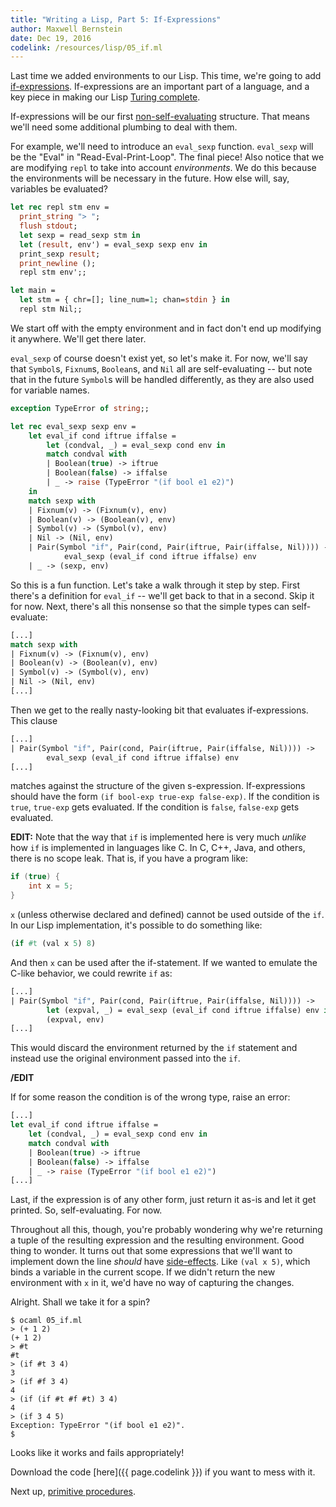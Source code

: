 ```yaml
---
title: "Writing a Lisp, Part 5: If-Expressions"
author: Maxwell Bernstein
date: Dec 19, 2016
codelink: /resources/lisp/05_if.ml
---
```


<!--
Last time we added environments to our Lisp, but they are not much use in their
current state - there's no way to interact with them from inside the REPL. So
we're going to
-->

Last time we added environments to our Lisp. This time, we're going to add
[if-expressions](https://en.wikipedia.org/wiki/Conditional_(computer_programming)).
If-expressions are an important part of a language, and a key piece in making
our Lisp [Turing complete](https://en.wikipedia.org/wiki/Turing_completeness).

If-expressions will be our first
[non-self-evaluating](https://www.gnu.org/software/emacs/manual/html_node/elisp/Self_002dEvaluating-Forms.html)
structure. That means we'll need some additional plumbing to deal with them.

For example, we'll need to introduce an `eval_sexp` function. `eval_sexp` will
be the "Eval" in "Read-Eval-Print-Loop". The final piece! Also notice that we
are modifying `repl` to take into account *environments*. We do this because
the environments will be necessary in the future. How else will, say, variables
be evaluated?

```ocaml
let rec repl stm env =
  print_string "> ";
  flush stdout;
  let sexp = read_sexp stm in
  let (result, env') = eval_sexp sexp env in
  print_sexp result;
  print_newline ();
  repl stm env';;

let main =
  let stm = { chr=[]; line_num=1; chan=stdin } in
  repl stm Nil;;
```

We start off with the empty environment and in fact don't end up modifying it
anywhere. We'll get there later.

`eval_sexp` of course doesn't exist yet, so let's make it. For now, we'll say
that `Symbol`s, `Fixnum`s, `Boolean`s, and `Nil` all are self-evaluating -- but
note that in the future `Symbol`s will be handled differently, as they are also
used for variable names.

```ocaml
exception TypeError of string;;

let rec eval_sexp sexp env =
    let eval_if cond iftrue iffalse =
        let (condval, _) = eval_sexp cond env in
        match condval with
        | Boolean(true) -> iftrue
        | Boolean(false) -> iffalse
        | _ -> raise (TypeError "(if bool e1 e2)")
    in
    match sexp with
    | Fixnum(v) -> (Fixnum(v), env)
    | Boolean(v) -> (Boolean(v), env)
    | Symbol(v) -> (Symbol(v), env)
    | Nil -> (Nil, env)
    | Pair(Symbol "if", Pair(cond, Pair(iftrue, Pair(iffalse, Nil)))) ->
            eval_sexp (eval_if cond iftrue iffalse) env
    | _ -> (sexp, env)
```

So this is a fun function. Let's take a walk through it step by step. First
there's a definition for `eval_if` -- we'll get back to that in a second. Skip
it for now. Next, there's all this nonsense so that the simple types can
self-evaluate:

```ocaml
[...]
match sexp with
| Fixnum(v) -> (Fixnum(v), env)
| Boolean(v) -> (Boolean(v), env)
| Symbol(v) -> (Symbol(v), env)
| Nil -> (Nil, env)
[...]
```

Then we get to the really nasty-looking bit that evaluates if-expressions. This
clause

```ocaml
[...]
| Pair(Symbol "if", Pair(cond, Pair(iftrue, Pair(iffalse, Nil)))) ->
        eval_sexp (eval_if cond iftrue iffalse) env
[...]
```

matches against the structure of the given s-expression. If-expressions should have the
form `(if bool-exp true-exp false-exp)`. If the condition is `true`, `true-exp`
gets evaluated. If the condition is `false`, `false-exp` gets evaluated.

**EDIT:** Note that the way that `if` is implemented here is very much *unlike*
how `if` is implemented in languages like C. In C, C++, Java, and others, there
is no scope leak. That is, if you have a program like:

```c
if (true) {
    int x = 5;
}
```

`x` (unless otherwise declared and defined) cannot be used outside of the `if`.
In our Lisp implementation, it's possible to do something like:

```scheme
(if #t (val x 5) 8)
```

And then `x` can be used after the if-statement. If we wanted to emulate the
C-like behavior, we could rewrite `if` as:

```ocaml
[...]
| Pair(Symbol "if", Pair(cond, Pair(iftrue, Pair(iffalse, Nil)))) ->
        let (expval, _) = eval_sexp (eval_if cond iftrue iffalse) env in
        (expval, env)
[...]
```

This would discard the environment returned by the `if` statement and instead
use the original environment passed into the `if`.

**/EDIT**

If for some reason the condition is of the wrong type, raise an error:

```ocaml
[...]
let eval_if cond iftrue iffalse =
    let (condval, _) = eval_sexp cond env in
    match condval with
    | Boolean(true) -> iftrue
    | Boolean(false) -> iffalse
    | _ -> raise (TypeError "(if bool e1 e2)")
[...]
```

Last, if the expression is of any other form, just return it as-is and let it
get printed. So, self-evaluating. For now.

Throughout all this, though, you're probably wondering why we're returning a
tuple of the resulting expression and the resulting environment. Good thing to
wonder. It turns out that some expressions that we'll want to implement down
the line *should* have
[side-effects](http://softwareengineering.stackexchange.com/questions/40297/what-is-a-side-effect).
Like `(val x 5)`, which binds a variable in the current scope. If we didn't
return the new environment with `x` in it, we'd have no way of capturing the
changes.

Alright. Shall we take it for a spin?

```
$ ocaml 05_if.ml
> (+ 1 2)
(+ 1 2)
> #t
#t
> (if #t 3 4)
3
> (if #f 3 4)
4
> (if (if #t #f #t) 3 4)
4
> (if 3 4 5)
Exception: TypeError "(if bool e1 e2)".
$
```

Looks like it works and fails appropriately!

Download the code [here]({{ page.codelink }}) if you want to mess with it.

Next up, [primitive procedures](../06_prim1/).
